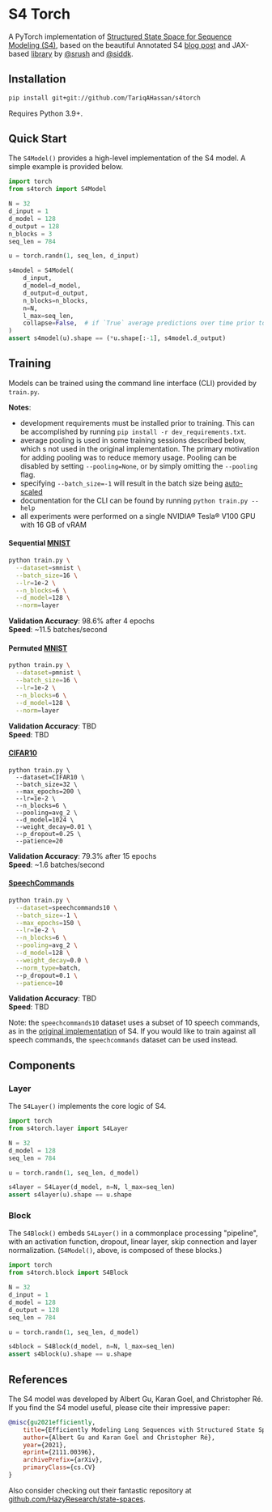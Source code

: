 # S4 Torch

A PyTorch implementation of [Structured State Space for Sequence Modeling (S4)](https://arxiv.org/abs/2111.00396), 
based on the beautiful Annotated S4 [blog post](https://srush.github.io/annotated-s4/)
and JAX-based [library](https://github.com/srush/annotated-s4/) by [@srush](https://github.com/srush) and 
[@siddk](https://github.com/siddk).

## Installation

```sh
pip install git+git://github.com/TariqAHassan/s4torch
```

Requires Python 3.9+.

## Quick Start

The `S4Model()` provides a high-level implementation of the S4 model.
A simple example is provided below.

```python
import torch
from s4torch import S4Model

N = 32
d_input = 1
d_model = 128
d_output = 128
n_blocks = 3
seq_len = 784

u = torch.randn(1, seq_len, d_input)

s4model = S4Model(
    d_input,
    d_model=d_model,
    d_output=d_output,
    n_blocks=n_blocks,
    n=N,
    l_max=seq_len,
    collapse=False,  # if `True` average predictions over time prior to decoding
)
assert s4model(u).shape == (*u.shape[:-1], s4model.d_output)
```

## Training

Models can be trained using the command line interface (CLI) provided by `train.py`.

**Notes**:
 * development requirements must be installed prior to training. This can be accomplished by 
   running `pip install -r dev_requirements.txt`.
 * average pooling is used in some training sessions described below, which s not used in the original 
   implementation. The primary motivation for adding pooling was to reduce memory usage.
   Pooling can be disabled by setting `--pooling=None`, or by simply omitting the `--pooling` flag.
 * specifying `--batch_size=-1` will result in the batch size being 
   [auto-scaled](https://pytorch-lightning.readthedocs.io/en/latest/advanced/training_tricks.html#batch-size-finder)
 * documentation for the CLI can be found by running `python train.py --help` 
 * all experiments were performed on a single NVIDIA® Tesla® V100 GPU with 16 GB of vRAM

#### Sequential [MNIST](https://pytorch.org/vision/stable/datasets.html#torchvision.datasets.MNIST)

```sh
python train.py \
  --dataset=smnist \
  --batch_size=16 \
  --lr=1e-2 \
  --n_blocks=6 \
  --d_model=128 \
  --norm=layer
```

**Validation Accuracy**: 98.6% after 4 epochs <br>
**Speed**: ~11.5 batches/second

#### Permuted [MNIST](https://pytorch.org/vision/stable/datasets.html#torchvision.datasets.MNIST)

```sh
python train.py \
  --dataset=pmnist \
  --batch_size=16 \
  --lr=1e-2 \
  --n_blocks=6 \
  --d_model=128 \
  --norm=layer
```

**Validation Accuracy**: TBD <br>
**Speed**: TBD

#### [CIFAR10](https://pytorch.org/vision/stable/datasets.html#torchvision.datasets.CIFAR10)

```shell
python train.py \
  --dataset=CIFAR10 \
  --batch_size=32 \
  --max_epochs=200 \
  --lr=1e-2 \
  --n_blocks=6 \
  --pooling=avg_2 \
  --d_model=1024 \
  --weight_decay=0.01 \
  --p_dropout=0.25 \
  --patience=20
```

**Validation Accuracy**: 79.3% after 15 epochs <br>
**Speed**: ~1.6 batches/second

#### [SpeechCommands](https://pytorch.org/audio/stable/datasets.html#torchaudio.datasets.SPEECHCOMMANDS)

```sh
python train.py \
  --dataset=speechcommands10 \
  --batch_size=-1 \
  --max_epochs=150 \
  --lr=1e-2 \
  --n_blocks=6 \
  --pooling=avg_2 \
  --d_model=128 \
  --weight_decay=0.0 \
  --norm_type=batch,
  --p_dropout=0.1 \
  --patience=10
```

**Validation Accuracy**: TBD <br>
**Speed**: TBD

Note: the `speechcommands10` dataset uses a subset of 10 speech commands, as 
in the [original implementation](https://github.com/HazyResearch/state-spaces#speech-commands) of S4.
If you would like to train against all speech commands, the `speechcommands` dataset can be used instead.

## Components

### Layer

The `S4Layer()` implements the core logic of S4.

```python
import torch
from s4torch.layer import S4Layer

N = 32
d_model = 128
seq_len = 784

u = torch.randn(1, seq_len, d_model)

s4layer = S4Layer(d_model, n=N, l_max=seq_len)
assert s4layer(u).shape == u.shape
```

### Block

The `S4Block()` embeds `S4Layer()` in a commonplace processing "pipeline",
with an activation function, dropout, linear layer, skip connection and layer normalization.
(`S4Model()`, above, is composed of these blocks.)

```python
import torch
from s4torch.block import S4Block

N = 32
d_input = 1
d_model = 128
d_output = 128
seq_len = 784

u = torch.randn(1, seq_len, d_model)

s4block = S4Block(d_model, n=N, l_max=seq_len)
assert s4block(u).shape == u.shape
```

## References

The S4 model was developed by Albert Gu, Karan Goel, and Christopher Ré.
If you find the S4 model useful, please cite their impressive paper:

```bibtex
@misc{gu2021efficiently,
    title={Efficiently Modeling Long Sequences with Structured State Spaces}, 
    author={Albert Gu and Karan Goel and Christopher Ré},
    year={2021},
    eprint={2111.00396},
    archivePrefix={arXiv},
    primaryClass={cs.CV}
}
```

Also consider checking out their fantastic repository at [github.com/HazyResearch/state-spaces](https://github.com/HazyResearch/state-spaces).

